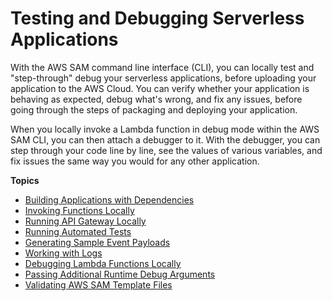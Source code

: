 # Testing and Debugging Serverless Applications<a name="serverless-test-and-debug"></a>

With the AWS SAM command line interface \(CLI\), you can locally test and "step\-through" debug your serverless applications, before uploading your application to the AWS Cloud\. You can verify whether your application is behaving as expected, debug what's wrong, and fix any issues, before going through the steps of packaging and deploying your application\.

When you locally invoke a Lambda function in debug mode within the AWS SAM CLI, you can then attach a debugger to it\. With the debugger, you can step through your code line by line, see the values of various variables, and fix issues the same way you would for any other application\.

**Topics**
+ [Building Applications with Dependencies](serverless-sam-cli-using-build.md)
+ [Invoking Functions Locally](serverless-sam-cli-using-invoke.md)
+ [Running API Gateway Locally](serverless-sam-cli-using-start-api.md)
+ [Running Automated Tests](serverless-sam-cli-using-automated-tests.md)
+ [Generating Sample Event Payloads](serverless-sam-cli-using-generate-event.md)
+ [Working with Logs](serverless-sam-cli-logging.md)
+ [Debugging Lambda Functions Locally](serverless-sam-cli-using-debugging.md)
+ [Passing Additional Runtime Debug Arguments](serverless-sam-cli-using-debugging-additional-arguments.md)
+ [Validating AWS SAM Template Files](serverless-sam-cli-using-validate.md)